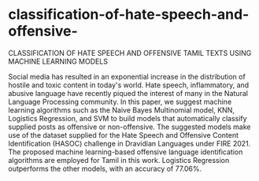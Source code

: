 # classification-of-hate-speech-and-offensive-

CLASSIFICATION OF HATE SPEECH AND OFFENSIVE TAMIL TEXTS USING MACHINE LEARNING MODELS

Social media has resulted in an exponential increase in the distribution of hostile and toxic content in today's world. Hate speech, inflammatory, and abusive language have recently piqued the interest of many in the Natural Language Processing community. In this paper, we suggest machine learning algorithms such as the Naive Bayes Multinomial model, KNN, Logistics Regression, and SVM to build models that automatically classify supplied posts as offensive or non-offensive. The suggested models make use of the dataset supplied for the Hate Speech and Offensive Content Identification (HASOC) challenge in Dravidian Languages under FIRE 2021. The proposed machine learning-based offensive language identification algorithms are employed for Tamil in this work. Logistics Regression outperforms the other models, with an accuracy of 77.06%.
